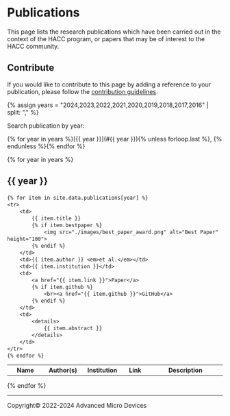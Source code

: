 # Publications

This page lists the research publications which have been carried out in the context of the HACC program, or papers that may be of interest to the HACC community.

## Contribute

If you would like to contribute to this page by adding a reference to your publication, please follow the [contribution guidelines](contributing.md).

<!--
DO NOT MODIFY THIS FILE.

TO ADD YOUR PAPER, PLEASE EDIT THE YAML FILE IN docs/_data/publications/<year of publication>.yaml
-->

{% assign years = "2024,2023,2022,2021,2020,2019,2018,2017,2016" | split: "," %}

Search publication by year:

{% for year in years %}[{{ year }}](#{{ year }}){% unless forloop.last %}, {% endunless %}{% endfor %}

{% for year in years %}

## {{ year }}

<table width="100%">
    <tr>
        <th width="200">Name</th>
        <th width="120">Author(s)</th>
        <th width="120">Institution</th>
        <th width="120">Link</th>
        <th width="500">Description</th>
    </tr>

    {% for item in site.data.publications[year] %}
    <tr>
        <td>
            {{ item.title }}
            {% if item.bestpaper %}
                <img src="./images/best_paper_award.png" alt="Best Paper" height="100">
            {% endif %}
        </td>
        <td>{{ item.author }} <em>et al.</em></td>
        <td>{{ item.institution }}</td>
        <td>
            <a href="{{ item.link }}">Paper</a>
            {% if item.github %}
                <br><a href="{{ item.github }}">GitHub</a>
            {% endif %}
        </td>
        <td>
            <details>
                {{ item.abstract }}
            </details>
        </td>
    </tr>
    {% endfor %}
</table>

{% endfor %}

---------------------------------------
<p class="copyright">Copyright&copy; 2022-2024 Advanced Micro Devices</p>
